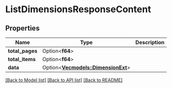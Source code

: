 # ListDimensionsResponseContent

## Properties

Name | Type | Description | Notes
------------ | ------------- | ------------- | -------------
**total_pages** | Option<**f64**> |  | [optional]
**total_items** | Option<**f64**> |  | [optional]
**data** | Option<[**Vec<models::DimensionExt>**](DimensionExt.md)> |  | [optional]

[[Back to Model list]](../README.md#documentation-for-models) [[Back to API list]](../README.md#documentation-for-api-endpoints) [[Back to README]](../README.md)


